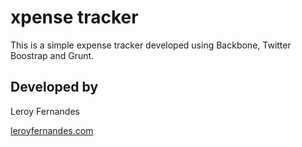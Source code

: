 xpense tracker
====================

This is a simple expense tracker developed using Backbone, Twitter Boostrap and Grunt. 

Developed by 
--------------------
Leroy Fernandes

[leroyfernandes.com](leroyfernandes.com)